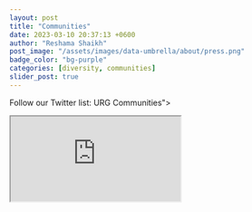 ```yaml
---
layout: post
title: "Communities"
date: 2023-03-10 20:37:13 +0600
author: "Reshama Shaikh"
post_image: "/assets/images/data-umbrella/about/press.png"
badge_color: "bg-purple"
categories: [diversity, communities]
slider_post: true
---
```


<!-- begin page -->
<div class="container animate">
  <article class="page">
    <div class="page__content">

Follow our Twitter list:  URG Communities"><meta itemprop="name" content="Data Umbrella - Communities"><meta itemprop="description" content="
Follow our Twitter list:  URG Communities"><meta itemprop="url" content="https://www.dataumbrella.org/accessibility/communities">


<div>
<iframe src="https://docs.google.com/spreadsheets/d/e/2PACX-1vSKayRDvj4S10V9kHa_1arJU3aQ_pN5owSIOPAxdSb0nHCBOyEHdlWLCzKei8Ti4_q7mAbB5ldQZOKc/pubhtml?widget=true&amp;headers=false"></iframe>
</div>


  </div>
  </article>
</div>
<!-- end page -->